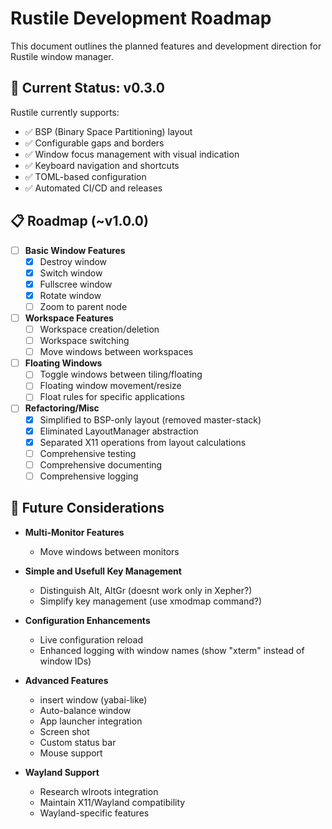 # Rustile Development Roadmap

This document outlines the planned features and development direction for Rustile window manager.

## 🎯 Current Status: v0.3.0

Rustile currently supports:

- ✅ BSP (Binary Space Partitioning) layout
- ✅ Configurable gaps and borders
- ✅ Window focus management with visual indication
- ✅ Keyboard navigation and shortcuts
- ✅ TOML-based configuration
- ✅ Automated CI/CD and releases

## 📋 Roadmap (~v1.0.0)

- [ ] **Basic Window Features**
  - [x] Destroy window
  - [x] Switch window
  - [x] Fullscree window
  - [x] Rotate window
  - [ ] Zoom to parent node

- [ ] **Workspace Features**
  - [ ] Workspace creation/deletion
  - [ ] Workspace switching
  - [ ] Move windows between workspaces

- [ ] **Floating Windows**
  - [ ] Toggle windows between tiling/floating
  - [ ] Floating window movement/resize
  - [ ] Float rules for specific applications

- [ ] **Refactoring/Misc**
  - [x] Simplified to BSP-only layout (removed master-stack)
  - [x] Eliminated LayoutManager abstraction
  - [x] Separated X11 operations from layout calculations
  - [ ] Comprehensive testing
  - [ ] Comprehensive documenting
  - [ ] Comprehensive logging

## 🚀 Future Considerations

- **Multi-Monitor Features**
  - Move windows between monitors

- **Simple and Usefull Key Management**
  - Distinguish Alt, AltGr (doesnt work only in Xepher?)
  - Simplify key management (use xmodmap command?)

- **Configuration Enhancements**
  - Live configuration reload
  - Enhanced logging with window names (show "xterm" instead of window IDs)

- **Advanced Features**
  - insert window (yabai-like)
  - Auto-balance window
  - App launcher integration
  - Screen shot
  - Custom status bar
  - Mouse support

- **Wayland Support**
  - Research wlroots integration
  - Maintain X11/Wayland compatibility
  - Wayland-specific features
